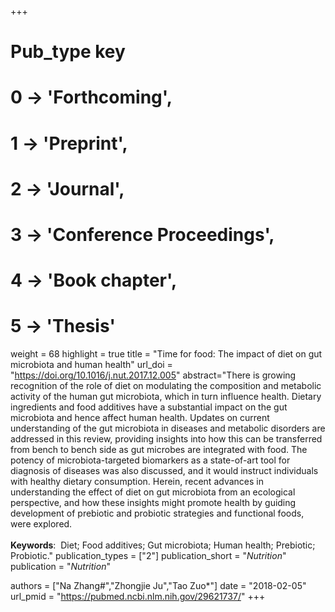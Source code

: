+++
# Pub_type key
# 0 -> 'Forthcoming',
# 1 -> 'Preprint',
# 2 -> 'Journal',
# 3 -> 'Conference Proceedings',
# 4 -> 'Book chapter',
# 5 -> 'Thesis'

weight = 68
highlight = true
title = "Time for food: The impact of diet on gut microbiota and human health"
url_doi = "https://doi.org/10.1016/j.nut.2017.12.005"
abstract="There is growing recognition of the role of diet on modulating the composition and metabolic activity of the human gut microbiota, which in turn influence health. Dietary ingredients and food additives have a substantial impact on the gut microbiota and hence affect human health. Updates on current understanding of the gut microbiota in diseases and metabolic disorders are addressed in this review, providing insights into how this can be transferred from bench to bench side as gut microbes are integrated with food. The potency of microbiota-targeted biomarkers as a state-of-art tool for diagnosis of diseases was also discussed, and it would instruct individuals with healthy dietary consumption. Herein, recent advances in understanding the effect of diet on gut microbiota from an ecological perspective, and how these insights might promote health by guiding development of prebiotic and probiotic strategies and functional foods, were explored.<br><br>**Keywords**: &nbsp;Diet; Food additives; Gut microbiota; Human health; Prebiotic; Probiotic."
publication_types = ["2"]
publication_short = "*Nutrition*"
publication = "*Nutrition*"

authors = ["Na Zhang#","Zhongjie Ju","Tao Zuo*"]
date = "2018-02-05"
url_pmid = "https://pubmed.ncbi.nlm.nih.gov/29621737/"
+++
